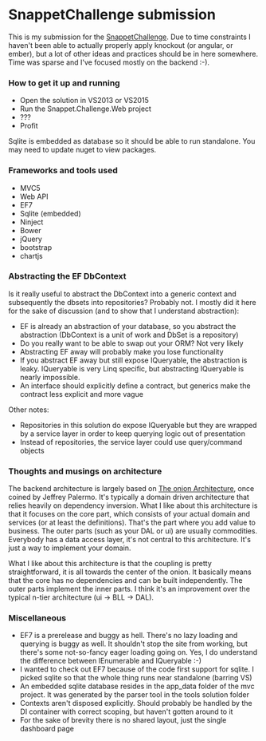 # SnappetChallenge submission

This is my submission for the [SnappetChallenge](https://github.com/Teun/SnappetChallenge). Due to time constraints I haven't been able to actually properly apply knockout (or angular, or ember), but a lot of other ideas and practices should be in here somewhere. Time was sparse and I've focused mostly on the backend :-).

### How to get it up and running

* Open the solution in VS2013 or VS2015
* Run the Snappet.Challenge.Web project
* ???
* Profit

Sqlite is embedded as database so it should be able to run standalone. You may need to update nuget to view packages.

### Frameworks and tools used

* MVC5 
* Web API
* EF7
* Sqlite (embedded)
* Ninject
* Bower 
* jQuery
* bootstrap
* chartjs

### Abstracting the EF DbContext

Is it really useful to abstract the DbContext into a generic context and subsequently the dbsets into repositories? Probably not. I mostly did it here for the sake of discussion (and to show that I understand abstraction):

* EF is already an abstraction of your database, so you abstract the abstraction (DbContext is a unit of work and DbSet is a repository)
* Do you really want to be able to swap out your ORM? Not very likely
* Abstracting EF away will probably make you lose functionality
* If you abstract EF away but still expose IQueryable, the abstraction is leaky. IQueryable is very Linq specific, but abstracting IQueryable is nearly impossible.
* An interface should explicitly define a contract, but generics make the contract less explicit and more vague

Other notes:

* Repositories in this solution do expose IQueryable but they are wrapped by a service layer in order to keep querying logic out of presentation
* Instead of repositories, the service layer could use query/command objects 

### Thoughts and musings on architecture

The backend architecture is largely based on [The onion Architecture](http://jeffreypalermo.com/blog/the-onion-architecture-part-1/), once coined by Jeffrey Palermo. It's typically a domain driven architecture that relies heavily on dependency inversion. What I like about this architecture is that it focuses on the core part, which consists of your actual domain and services (or at least the definitions). That's the part where you add value to business. The outer parts (such as your DAL or ui) are usually commodities. Everybody has a data access layer, it's not central to this architecture. It's just a way to implement your domain.

What I like about this architecture is that the coupling is pretty straightforward, it is all towards the center of the onion. It basically means that the core has no dependencies and can be built independently. The outer parts implement the inner parts. I think it's an improvement over the typical n-tier architecture (ui -> BLL -> DAL).

### Miscellaneous

* EF7 is a prerelease and buggy as hell. There's no lazy loading and querying is buggy as well. It shouldn't stop the site from working, but there's some not-so-fancy eager loading going on. Yes, I do understand the difference between IEnumerable and IQueryable :-)
* I wanted to check out EF7 because of the code first support for sqlite. I picked sqlite so that the whole thing runs near standalone (barring VS)
* An embedded sqlite database resides in the app_data folder of the mvc project. It was generated by the parser tool in the tools solution folder
* Contexts aren't disposed explicitly. Should probably be handled by the DI container with correct scoping, but haven't gotten around to it
* For the sake of brevity there is no shared layout, just the single dashboard page